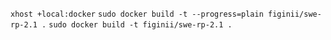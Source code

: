 ```xhost +local:docker```
```sudo docker build -t --progress=plain figinii/swe-rp-2.1 .```
```sudo docker build -t figinii/swe-rp-2.1 .```
```sudo docker run -e DISPLAY=$DISPLAY -v /tmp/.X11-unix:/tmp/.X11-unix paologinefra/se2rp